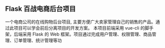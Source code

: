 ## Flask 百战电商后台项目

一个电商公司的在线购物后台项目, 主要方便广大卖家管理自己的销售的产品。通过此项目可以学会前后分离项目的开发方案。 本项目前端采用 vue-cli 的脚手架，后端采用 Flask 的 Web 框架。项目通过完成用户管理、权限管理、商品管理、订单管理、统计管理等功
